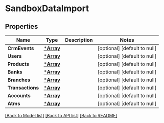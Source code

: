 # SandboxDataImport

## Properties
Name | Type | Description | Notes
------------ | ------------- | ------------- | -------------
**CrmEvents** | [***Array**](array.md) |  | [optional] [default to null]
**Users** | [***Array**](array.md) |  | [optional] [default to null]
**Products** | [***Array**](array.md) |  | [optional] [default to null]
**Banks** | [***Array**](array.md) |  | [optional] [default to null]
**Branches** | [***Array**](array.md) |  | [optional] [default to null]
**Transactions** | [***Array**](array.md) |  | [optional] [default to null]
**Accounts** | [***Array**](array.md) |  | [optional] [default to null]
**Atms** | [***Array**](array.md) |  | [optional] [default to null]

[[Back to Model list]](../README.md#documentation-for-models) [[Back to API list]](../README.md#documentation-for-api-endpoints) [[Back to README]](../README.md)

